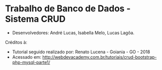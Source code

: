 # Trabalho de Banco de Dados - Sistema CRUD

- Desenvolvedores: André Lucas, Isabella Melo, Lucas Lagôa.

Créditos à: 

- Tutorial seguido realizado por: Renato Lucena - Goiania - GO - 2018 
- Acessado em: http://webdevacademy.com.br/tutoriais/crud-bootstrap-php-mysql-parte1/
